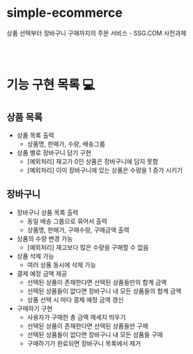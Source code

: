 # simple-ecommerce

상품 선택부터 장바구니 구매까지의 주문 서비스 - SSG.COM 사전과제

<br><br>

# 기능 구현 목록 💻

## 상품 목록

- 상품 목록 출력
  - 상품명, 판매가, 수량, 배송그룹
- 상품 별로 장바구니 담기 구현
  - [예외처리] 재고가 0인 상품은 장바구니에 담지 못함
  - [예외처리] 이미 장바구니에 있는 상품은  수량을 1 증가 시키기

## 장바구니

- 장바구니 상품 목록 출력
  - 동일 배송 그룹으로 묶어서 출력
  - 상품명, 판매가, 구매수량, 구매금액 출력
- 상품의 수량 변경 가능
  - [예외처리] 재고보다 많은 수량을 구매할 수 없음
- 상품 삭제 가능
  - 여러 상품 동시에 삭제 가능
- 결제 예정 금액 제공
  - 선택된 상품이 존재한다면 선택된 상품들만의 합계 금액
  - 선택된 상품들이 없다면 장바구니 내 모든 상품들의 합계 금액
  - 상품 선택 시 마다 결제 예정 금액 갱신
- 구매하기 구현
  - 사용자가 구매한 총 금액 메세지 띄우기
  - 선택된 상품이 존재한다면 선택된 상품들만 구매
  - 선택된 상품들이 없다면 장바구니 내 모든 상품들 구매
  - 구매하기가 완료되면 장바구니 목록에서 제거
